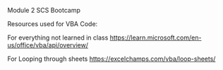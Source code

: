 Module 2 SCS Bootcamp

Resources used for VBA Code:

For everything not learned in class
https://learn.microsoft.com/en-us/office/vba/api/overview/

For Looping through sheets
https://excelchamps.com/vba/loop-sheets/

